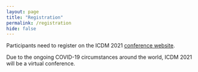 ```yaml
---
layout: page
title: "Registration"
permalink: /registration
hide: false
---
```


Participants need to register on the ICDM 2021 <a href="https://icdm2021.auckland.ac.nz/">conference website</a>.

Due to the ongoing COVID-19 circumstances around the world, ICDM 2021 will be a virtual conference.
